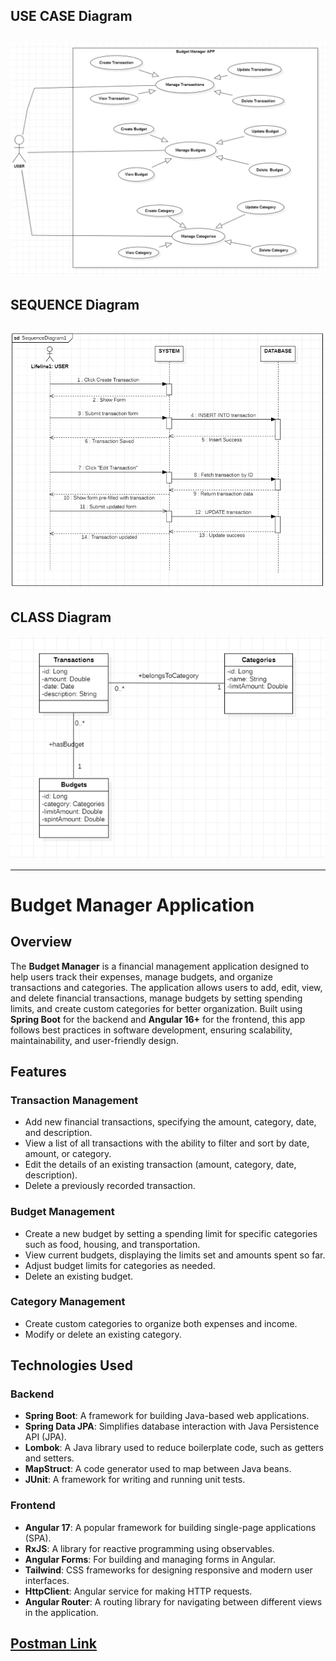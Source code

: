 
## USE CASE Diagram
![img.png](img.png)
---
## SEQUENCE Diagram
![img_1.png](img_1.png)
---
## CLASS Diagram
![img_2.png](img_2.png)


---

# Budget Manager Application

## Overview

The **Budget Manager** is a financial management application designed to help users track their expenses, manage budgets, and organize transactions and categories. The application allows users to add, edit, view, and delete financial transactions, manage budgets by setting spending limits, and create custom categories for better organization. Built using **Spring Boot** for the backend and **Angular 16+** for the frontend, this app follows best practices in software development, ensuring scalability, maintainability, and user-friendly design.

## Features

### Transaction Management

* Add new financial transactions, specifying the amount, category, date, and description.
* View a list of all transactions with the ability to filter and sort by date, amount, or category.
* Edit the details of an existing transaction (amount, category, date, description).
* Delete a previously recorded transaction.

### Budget Management

* Create a new budget by setting a spending limit for specific categories such as food, housing, and transportation.
* View current budgets, displaying the limits set and amounts spent so far.
* Adjust budget limits for categories as needed.
* Delete an existing budget.

### Category Management

* Create custom categories to organize both expenses and income.
* Modify or delete an existing category.

## Technologies Used

### Backend

* **Spring Boot**: A framework for building Java-based web applications.
* **Spring Data JPA**: Simplifies database interaction with Java Persistence API (JPA).
* **Lombok**: A Java library used to reduce boilerplate code, such as getters and setters.
* **MapStruct**: A code generator used to map between Java beans.
* **JUnit**: A framework for writing and running unit tests.

### Frontend

* **Angular 17**: A popular framework for building single-page applications (SPA).
* **RxJS**: A library for reactive programming using observables.
* **Angular Forms**: For building and managing forms in Angular.
* **Tailwind**: CSS frameworks for designing responsive and modern user interfaces.
* **HttpClient**: Angular service for making HTTP requests.
* **Angular Router**: A routing library for navigating between different views in the application.

## [Postman Link ](https://bold-space-353782.postman.co/workspace/My-Workspace~49aab289-6de5-487b-8f91-58ce1aacf8db/collection/41299916-a2f94e09-8ed8-46d4-a25b-861447eca428?action=share&creator=41299916)

